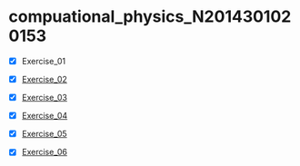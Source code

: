 # compuational_physics_N2014301020153
- [x] Exercise_01
- [x] [Exercise_02](https://www.zybuluo.com/xunshuideyu/note/497144)
- [x] [Exercise_03](https://www.zybuluo.com/xunshuideyu/note/512776)
- [x] [Exercise_04](https://www.zybuluo.com/xunshuideyu/note/520797)
- [x] [Exercise_05](https://www.zybuluo.com/xunshuideyu/note/533569)
- [x] [Exercise_06](https://www.zybuluo.com/xunshuideyu/note/542232)


